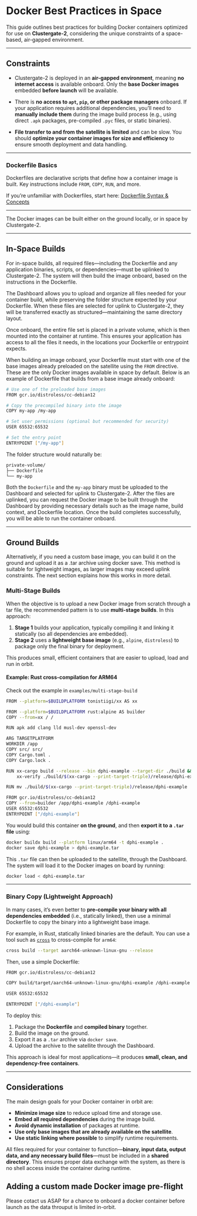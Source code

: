 # Docker Best Practices in Space

This guide outlines best practices for building Docker containers optimized for use on **Clustergate-2**, considering the unique constraints of a space-based, air-gapped environment.

---

## Constraints

* Clustergate-2 is deployed in an **air-gapped environment**, meaning **no internet access** is available onboard. Only the **base Docker images** embedded **before launch** will be available.

* There is **no access to `apt`, `pip`, or other package managers** onboard. If your application requires additional dependencies, you’ll need to **manually include them** during the image build process (e.g., using direct `.apk` packages, pre-compiled `.pyc` files, or static binaries).

* **File transfer to and from the satellite is limited** and can be slow. You should **optimize your container images for size and efficiency** to ensure smooth deployment and data handling.

---

### Dockerfile Basics

Dockerfiles are declarative scripts that define how a container image is built. Key instructions include `FROM`, `COPY`, `RUN`, and more.

If you’re unfamiliar with Dockerfiles, start here:
[Dockerfile Syntax & Concepts](https://docs.docker.com/build/concepts/dockerfile/)

---

The Docker images can be built either on the ground locally, or in space by Clustergate-2. 

--- 

## In-Space Builds

For in-space builds, all required files—including the Dockerfile and any application binaries, scripts, or dependencies—must be uplinked to Clustergate-2. The system will then build the image onboard, based on the instructions in the Dockerfile.

The Dashboard allows you to upload and organize all files needed for your container build, while preserving the folder structure expected by your Dockerfile. When these files are selected for uplink to Clustergate-2, they will be transferred exactly as structured—maintaining the same directory layout.

Once onboard, the entire file set is placed in a private volume, which is then mounted into the container at runtime. This ensures your application has access to all the files it needs, in the locations your Dockerfile or entrypoint expects.

When building an image onboard, your Dockerfile must start with one of the base images already preloaded on the satellite using the `FROM` directive. These are the only Docker images available in space by default. Below is an example of Dockerfile that builds from a base image already onboard:

```bash
# Use one of the preloaded base images
FROM gcr.io/distroless/cc-debian12

# Copy the precompiled binary into the image
COPY my-app /my-app

# Set user permissions (optional but recommended for security)
USER 65532:65532

# Set the entry point
ENTRYPOINT ["/my-app"]
```

The folder structure would naturally be:

```bash
private-volume/
├── Dockerfile
└── my-app
```


Both the `Dockerfile` and the `my-app` binary must be uploaded to the Dashboard and selected for uplink to Clustergate-2. After the files are uplinked, you can request the Docker image to be built through the Dashboard by providing necessary details such as the image name, build context, and Dockerfile location. Once the build completes successfully, you will be able to run the container onboard.

---

## Ground Builds

Alternatively, if you need a custom base image, you can build it on the ground and upload it as a .tar archive using docker save. This method is suitable for lightweight images, as larger images may exceed uplink constraints. The next section explains how this works in more detail.

### Multi-Stage Builds

When the objective is to upload a new Docker image from scratch through a tar file, the recommended pattern is to use **multi-stage builds**. In this approach:

1. **Stage 1** builds your application, typically compiling it and linking it statically (so all dependencies are embedded).
2. **Stage 2** uses a **lightweight base image** (e.g., `alpine`, `distroless`) to package only the final binary for deployment.

This produces small, efficient containers that are easier to upload, load and run in orbit.

#### Example: Rust cross-compilation for ARM64
Check out the example in `examples/multi-stage-build`

```bash
FROM --platform=$BUILDPLATFORM tonistiigi/xx AS xx

FROM --platform=$BUILDPLATFORM rust:alpine AS builder
COPY --from=xx / /

RUN apk add clang lld musl-dev openssl-dev

ARG TARGETPLATFORM
WORKDIR /app
COPY src/ src/
COPY Cargo.toml .
COPY Cargo.lock .

RUN xx-cargo build --release --bin dphi-example --target-dir ./build && \
    xx-verify ./build/$(xx-cargo --print-target-triple)/release/dphi-example

RUN mv ./build/$(xx-cargo --print-target-triple)/release/dphi-example .

FROM gcr.io/distroless/cc-debian12
COPY --from=builder /app/dphi-example /dphi-example
USER 65532:65532
ENTRYPOINT ["/dphi-example"]
```

You would build this container **on the ground**, and then **export it to a `.tar` file** using:

```bash
docker buildx build --platform linux/arm64 -t dphi-example .
docker save dphi-example > dphi-example.tar
```

This `.tar` file can then be uploaded to the satellite, through the Dashboard. The system will load it to the Docker images on board by running: 

```bash
docker load < dphi-example.tar
```

---

### Binary Copy (Lightweight Approach)

In many cases, it’s even better to **pre-compile your binary with all dependencies embedded** (i.e., statically linked), then use a minimal Dockerfile to copy the binary into a lightweight base image.

For example, in Rust, statically linked binaries are the default. You can use a tool such as [`cross`](https://github.com/cross-rs/cross) to cross-compile for `arm64`:

```bash
cross build --target aarch64-unknown-linux-gnu --release
```

Then, use a simple Dockerfile:

```bash
FROM gcr.io/distroless/cc-debian12

COPY build/target/aarch64-unknown-linux-gnu/dphi-example /dphi-example

USER 65532:65532

ENTRYPOINT ["/dphi-example"]
```

To deploy this:

1. Package the **Dockerfile** and **compiled binary** together.
2. Build the image on the ground.
3. Export it as a `.tar` archive via `docker save`.
4. Upload the archive to the satellite through the Dashboard.

This approach is ideal for most applications—it produces **small, clean, and dependency-free containers**.

---

## Considerations

The main design goals for your Docker container in orbit are:

* **Minimize image size** to reduce upload time and storage use.
* **Embed all required dependencies** during the image build.
* **Avoid dynamic installation** of packages at runtime.
* **Use only base images that are already available on the satellite**.
* **Use static linking where possible** to simplify runtime requirements.

All files required for your container to function—**binary, input data, output data, and any necessary build files**—must be included in a **shared directory**. This ensures proper data exchange with the system, as there is no shell access inside the container during runtime.

## Adding a custom made Docker image pre-flight

Please cotact us ASAP for a chance to onboard a docker container before launch as the data throuput is limited in-orbit.
